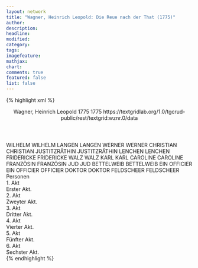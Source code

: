 ```yaml
---
layout: network
title: "Wagner, Heinrich Leopold: Die Reue nach der That (1775)"
author:
description:
headline:
modified:
category:
tags:
imagefeature: 
mathjax: 
chart: 
comments: true
featured: false
list: false
---
```

{% highlight xml %}
<?xml-model href="https://raw.githubusercontent.com/DLiNa/project/master/rules/lina.rnc"?><?xml-model href="https://raw.githubusercontent.com/DLiNa/project/master/rules/lina.sch"?>
<play xmlns="http://lina.digital">
  <header>
    <title>Die Reue nach der That</title>
    <subtitle/>
    <genretitle/>
    <author>Wagner, Heinrich Leopold</author>
    <date type="print">1775</date>
    <date type="premiere">1775</date>
    <date type="written"/>
    <source>https://textgridlab.org/1.0/tgcrud-public/rest/textgrid:wznr.0/data</source>
  </header>
  <personae>
    <character>
      <name>WILHELM</name>
      <alias xml:id="wilhelm">
        <name>WILHELM</name>
      </alias>
    </character>
    <character>
      <name>LANGEN</name>
      <alias xml:id="langen">
        <name>LANGEN</name>
      </alias>
    </character>
    <character>
      <name>WERNER</name>
      <alias xml:id="werner">
        <name>WERNER</name>
      </alias>
    </character>
    <character>
      <name>CHRISTIAN</name>
      <alias xml:id="christian">
        <name>CHRISTIAN</name>
      </alias>
    </character>
    <character>
      <name>JUSTITZRÄTHIN</name>
      <alias xml:id="justitzräthin">
        <name>JUSTITZRÄTHIN</name>
      </alias>
    </character>
    <character>
      <name>LENCHEN</name>
      <alias xml:id="lenchen">
        <name>LENCHEN</name>
      </alias>
    </character>
    <character>
      <name>FRIDERICKE</name>
      <alias xml:id="fridericke">
        <name>FRIDERICKE</name>
      </alias>
    </character>
    <character>
      <name>WALZ</name>
      <alias xml:id="walz">
        <name>WALZ</name>
      </alias>
    </character>
    <character>
      <name>KARL</name>
      <alias xml:id="karl">
        <name>KARL</name>
      </alias>
    </character>
    <character>
      <name>CAROLINE</name>
      <alias xml:id="caroline">
        <name>CAROLINE</name>
      </alias>
    </character>
    <character>
      <name>FRANZÖSIN</name>
      <alias xml:id="französin">
        <name>FRANZÖSIN</name>
      </alias>
    </character>
    <character>
      <name>JUD</name>
      <alias xml:id="jud">
        <name>JUD</name>
      </alias>
    </character>
    <character>
      <name>BETTELWEIB</name>
      <alias xml:id="bettelweib">
        <name>BETTELWEIB</name>
      </alias>
    </character>
    <character>
      <name>EIN OFFICIER</name>
      <alias xml:id="ein_officier">
        <name>EIN OFFICIER</name>
      </alias>
      <alias xml:id="officier">
        <name>OFFICIER</name>
      </alias>
    </character>
    <character>
      <name>DOKTOR</name>
      <alias xml:id="doktor">
        <name>DOKTOR</name>
      </alias>
    </character>
    <character>
      <name>FELDSCHEER</name>
      <alias xml:id="feldscheer">
        <name>FELDSCHEER</name>
      </alias>
    </character>
  </personae>
  <text>
    <div>
      <head>Personen</head>
    </div>
    <div>
      <head>1. Akt</head>
      <div>
        <head>Erster Akt.</head>
        <sp who="#wilhelm">
          <amount n="9" unit="speech_acts"/>
          <amount n="96" unit="words"/>
          <amount n="6" unit="lines"/>
          <amount n="481" unit="chars"/>
        </sp>
        <sp who="#langen">
          <amount n="71" unit="speech_acts"/>
          <amount n="2132" unit="words"/>
          <amount n="31" unit="lines"/>
          <amount n="11831" unit="chars"/>
        </sp>
        <sp who="#werner">
          <amount n="25" unit="speech_acts"/>
          <amount n="451" unit="words"/>
          <amount n="16" unit="lines"/>
          <amount n="2511" unit="chars"/>
        </sp>
        <sp who="#christian">
          <amount n="26" unit="speech_acts"/>
          <amount n="332" unit="words"/>
          <amount n="21" unit="lines"/>
          <amount n="1732" unit="chars"/>
        </sp>
        <sp who="#justitzräthin">
          <amount n="27" unit="speech_acts"/>
          <amount n="1865" unit="words"/>
          <amount n="6" unit="lines"/>
          <amount n="10069" unit="chars"/>
        </sp>
      </div>
    </div>
    <div>
      <head>2. Akt</head>
      <div>
        <head>Zweyter Akt.</head>
        <sp who="#lenchen">
          <amount n="24" unit="speech_acts"/>
          <amount n="413" unit="words"/>
          <amount n="19" unit="lines"/>
          <amount n="2173" unit="chars"/>
        </sp>
        <sp who="#fridericke">
          <amount n="29" unit="speech_acts"/>
          <amount n="583" unit="words"/>
          <amount n="16" unit="lines"/>
          <amount n="3046" unit="chars"/>
        </sp>
        <sp who="#langen">
          <amount n="23" unit="speech_acts"/>
          <amount n="378" unit="words"/>
          <amount n="15" unit="lines"/>
          <amount n="2024" unit="chars"/>
        </sp>
        <sp who="#walz">
          <amount n="31" unit="speech_acts"/>
          <amount n="1345" unit="words"/>
          <amount n="14" unit="lines"/>
          <amount n="7059" unit="chars"/>
        </sp>
        <sp who="#fridericke #lenchen">
          <amount n="1" unit="speech_acts"/>
          <amount n="5" unit="words"/>
          <amount n="1" unit="lines"/>
          <amount n="30" unit="chars"/>
        </sp>
        <sp who="#karl">
          <amount n="4" unit="speech_acts"/>
          <amount n="249" unit="words"/>
          <amount n="2" unit="lines"/>
          <amount n="1351" unit="chars"/>
        </sp>
      </div>
    </div>
    <div>
      <head>3. Akt</head>
      <div>
        <head>Dritter Akt.</head>
        <sp who="#justitzräthin">
          <amount n="47" unit="speech_acts"/>
          <amount n="1501" unit="words"/>
          <amount n="21" unit="lines"/>
          <amount n="8108" unit="chars"/>
        </sp>
        <sp who="#werner">
          <amount n="26" unit="speech_acts"/>
          <amount n="444" unit="words"/>
          <amount n="17" unit="lines"/>
          <amount n="2421" unit="chars"/>
        </sp>
        <sp who="#christian">
          <amount n="2" unit="speech_acts"/>
          <amount n="16" unit="words"/>
          <amount n="2" unit="lines"/>
          <amount n="92" unit="chars"/>
        </sp>
        <sp who="#caroline">
          <amount n="11" unit="speech_acts"/>
          <amount n="91" unit="words"/>
          <amount n="10" unit="lines"/>
          <amount n="473" unit="chars"/>
        </sp>
        <sp who="#französin">
          <amount n="17" unit="speech_acts"/>
          <amount n="596" unit="words"/>
          <amount n="8" unit="lines"/>
          <amount n="2976" unit="chars"/>
        </sp>
        <sp who="#wilhelm">
          <amount n="1" unit="speech_acts"/>
          <amount n="22" unit="words"/>
          <amount n="115" unit="chars"/>
        </sp>
        <sp who="#langen">
          <amount n="30" unit="speech_acts"/>
          <amount n="1074" unit="words"/>
          <amount n="14" unit="lines"/>
          <amount n="5838" unit="chars"/>
        </sp>
      </div>
    </div>
    <div>
      <head>4. Akt</head>
      <div>
        <head>Vierter Akt.</head>
        <sp who="#langen">
          <amount n="46" unit="speech_acts"/>
          <amount n="1034" unit="words"/>
          <amount n="26" unit="lines"/>
          <amount n="5658" unit="chars"/>
        </sp>
        <sp who="#fridericke">
          <amount n="37" unit="speech_acts"/>
          <amount n="524" unit="words"/>
          <amount n="28" unit="lines"/>
          <amount n="2825" unit="chars"/>
        </sp>
        <sp who="#lenchen">
          <amount n="18" unit="speech_acts"/>
          <amount n="278" unit="words"/>
          <amount n="14" unit="lines"/>
          <amount n="1503" unit="chars"/>
        </sp>
        <sp who="#jud">
          <amount n="19" unit="speech_acts"/>
          <amount n="370" unit="words"/>
          <amount n="13" unit="lines"/>
          <amount n="1871" unit="chars"/>
        </sp>
        <sp who="#walz">
          <amount n="26" unit="speech_acts"/>
          <amount n="755" unit="words"/>
          <amount n="11" unit="lines"/>
          <amount n="4139" unit="chars"/>
        </sp>
        <sp who="#karl">
          <amount n="5" unit="speech_acts"/>
          <amount n="85" unit="words"/>
          <amount n="3" unit="lines"/>
          <amount n="446" unit="chars"/>
        </sp>
        <sp who="#werner">
          <amount n="8" unit="speech_acts"/>
          <amount n="326" unit="words"/>
          <amount n="2" unit="lines"/>
          <amount n="1782" unit="chars"/>
        </sp>
        <sp who="#wilhelm">
          <amount n="3" unit="speech_acts"/>
          <amount n="103" unit="words"/>
          <amount n="561" unit="chars"/>
        </sp>
      </div>
    </div>
    <div>
      <head>5. Akt</head>
      <div>
        <head>Fünfter Akt.</head>
        <sp who="#wilhelm">
          <amount n="4" unit="speech_acts"/>
          <amount n="73" unit="words"/>
          <amount n="1" unit="lines"/>
          <amount n="418" unit="chars"/>
        </sp>
        <sp who="#werner">
          <amount n="30" unit="speech_acts"/>
          <amount n="609" unit="words"/>
          <amount n="18" unit="lines"/>
          <amount n="3278" unit="chars"/>
        </sp>
        <sp who="#walz">
          <amount n="11" unit="speech_acts"/>
          <amount n="364" unit="words"/>
          <amount n="4" unit="lines"/>
          <amount n="2004" unit="chars"/>
        </sp>
        <sp who="#langen">
          <amount n="10" unit="speech_acts"/>
          <amount n="547" unit="words"/>
          <amount n="3" unit="lines"/>
          <amount n="3101" unit="chars"/>
        </sp>
        <sp who="#bettelweib">
          <amount n="5" unit="speech_acts"/>
          <amount n="88" unit="words"/>
          <amount n="3" unit="lines"/>
          <amount n="487" unit="chars"/>
        </sp>
        <sp who="#ein_officier">
          <amount n="1" unit="speech_acts"/>
          <amount n="33" unit="words"/>
          <amount n="176" unit="chars"/>
        </sp>
        <sp who="#officier">
          <amount n="1" unit="speech_acts"/>
          <amount n="50" unit="words"/>
          <amount n="263" unit="chars"/>
        </sp>
      </div>
    </div>
    <div>
      <head>6. Akt</head>
      <div>
        <head>Sechster Akt.</head>
        <sp who="#wilhelm">
          <amount n="3" unit="speech_acts"/>
          <amount n="100" unit="words"/>
          <amount n="547" unit="chars"/>
        </sp>
        <sp who="#werner">
          <amount n="53" unit="speech_acts"/>
          <amount n="1187" unit="words"/>
          <amount n="34" unit="lines"/>
          <amount n="6581" unit="chars"/>
        </sp>
        <sp who="#justitzräthin">
          <amount n="23" unit="speech_acts"/>
          <amount n="803" unit="words"/>
          <amount n="12" unit="lines"/>
          <amount n="4210" unit="chars"/>
        </sp>
        <sp who="#caroline">
          <amount n="4" unit="speech_acts"/>
          <amount n="51" unit="words"/>
          <amount n="3" unit="lines"/>
          <amount n="283" unit="chars"/>
        </sp>
        <sp who="#walz">
          <amount n="45" unit="speech_acts"/>
          <amount n="973" unit="words"/>
          <amount n="25" unit="lines"/>
          <amount n="5101" unit="chars"/>
        </sp>
        <sp who="#justitzräthin #caroline">
          <amount n="1" unit="speech_acts"/>
          <amount n="1" unit="words"/>
          <amount n="1" unit="lines"/>
          <amount n="3" unit="chars"/>
        </sp>
        <sp who="#christian">
          <amount n="11" unit="speech_acts"/>
          <amount n="210" unit="words"/>
          <amount n="5" unit="lines"/>
          <amount n="1130" unit="chars"/>
        </sp>
        <sp who="#doktor">
          <amount n="15" unit="speech_acts"/>
          <amount n="351" unit="words"/>
          <amount n="6" unit="lines"/>
          <amount n="1949" unit="chars"/>
        </sp>
        <sp who="#langen">
          <amount n="17" unit="speech_acts"/>
          <amount n="739" unit="words"/>
          <amount n="5" unit="lines"/>
          <amount n="3790" unit="chars"/>
        </sp>
        <sp who="#lenchen">
          <amount n="9" unit="speech_acts"/>
          <amount n="150" unit="words"/>
          <amount n="6" unit="lines"/>
          <amount n="804" unit="chars"/>
        </sp>
        <sp who="#fridericke">
          <amount n="5" unit="speech_acts"/>
          <amount n="132" unit="words"/>
          <amount n="2" unit="lines"/>
          <amount n="659" unit="chars"/>
        </sp>
        <sp who="#feldscheer">
          <amount n="3" unit="speech_acts"/>
          <amount n="25" unit="words"/>
          <amount n="3" unit="lines"/>
          <amount n="110" unit="chars"/>
        </sp>
      </div>
    </div>
  </text>
</play>
{% endhighlight %}